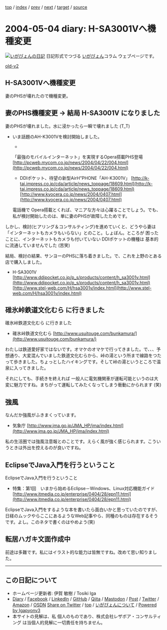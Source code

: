 [top](../index.html) 
 / [index](index.html) 
 / [prev](ig040502.html) 
 / [next](ig040505.html) 
 / [target](https://www.igapyon.jp/igapyon/diary/2004/ig040504.html) 
 / [source](https://github.com/igapyon/diary/blob/master/2004/ig040504.src.md) 

2004-05-04 diary: H-SA3001Vへ機種変更
=====================================================================================================
[![いがぴょんの日記](https://www.igapyon.jp/igapyon/diary/images/iga200306s.jpg "いがぴょん")](https://www.igapyon.jp/igapyon/diary/memo/memoigapyon.html) 日記形式でつづる [いがぴょん](https://www.igapyon.jp/igapyon/diary/memo/memoigapyon.html)コラム ウェブページです。

[old-v2](ig040504-orig.html)

## H-SA3001Vへ機種変更

妻のPHSが壊れたので機種変更。


## 妻のPHS機種変更 → 結局 H-SA3001V になりました

妻のPHSが壊れました。水に浸かったら一瞬で壊れました (T_T)

* いま話題のAH-K3001Vを検討開始しました。
  
  * 
  「最強のモバイルインターネット」を実現するOpera搭載PHS登場
    [http://pcweb.mycom.co.jp/news/2004/04/22/004.html](http://pcweb.mycom.co.jp/news/2004/04/22/004.html)
    
  * DDIポケット、待望の新型AirH”PHONE「AH-K3001V」 
    [http://k-tai.impress.co.jp/cda/article/news_toppage/18609.html](http://k-tai.impress.co.jp/cda/article/news_toppage/18609.html)
    [http://www.kyocera.co.jp/news/2004/0407.html](http://www.kyocera.co.jp/news/2004/0407.html)
  

  電話機で Opera搭載とくれば、マニアな方々は心躍ることでしょう。でも、私が検討開始したのは、単に妻のPHSが故障したためです。

しかし、検討(ヒアリング＆コンサルティング)を進めていくと、どうやら妻は「インターネットもカメラもいらない」とのこと。しょぼん。ところが 困ったことに、インターネットもカメラも付いていない DDIポケットの機種は 基本的に流通していませんでした (苦笑)

結局、検討の結果、サンヨーのPHSに落ち着きました。で、これを上野のとある店で購入しました。

* H-SA3001V
  [http://www.ddipocket.co.jp/p_s/products/content/h_sa3001v.html](http://www.ddipocket.co.jp/p_s/products/content/h_sa3001v.html)
  [http://www.stel-web.com/H/hsa3001v/index.html](http://www.stel-web.com/H/hsa3001v/index.html)

## 碓氷峠鉄道文化むら に行きました

碓氷峠鉄道文化むら に行きました

* 碓氷峠鉄道文化むら
  [http://www.usuitouge.com/bunkamura/](http://www.usuitouge.com/bunkamura/)

わたしは鉄道愛好家ではないです。オマケのオマケで行ってきました。で、、、予想通り、大変混んでいました鉄道文化むらから、峠の湯という所まで線路をつたって歩きました。ちょっとしたハイキングです。そして峠の湯というところで温泉に入ってきました。

それにしても、手続きを終えれば 一般人に電気機関車が運転可能というのは大変に魅力ですね。まちがって運転してみたくなってしまう衝動にかられます
(笑)

## 強風

なんだか強風がふきまくっています。

* 気象庁
  [http://www.jma.go.jp/JMA_HP/jma/index.html](http://www.jma.go.jp/JMA_HP/jma/index.html)

私の生活圏では強風注意報とのことです。えらく風が強く感じられます。こういうときは外出を控えるのが良いですね。

## EclipseでJava入門を行うということ

EclipseでJava入門を行うということ

* 特集：第1回　いまから始めるEclipse－Windows、Linux対応機能ガイド 
  [http://www.itmedia.co.jp/enterprise/0404/28/epn11.html](http://www.itmedia.co.jp/enterprise/0404/28/epn11.html)

EclipseでJava入門をするような本を書いたら面白いかと思っていたのですが、日経のムックやらここにあるようなWeb記事やら、同種のものは存在するそうです。よし。このネタで書くのはやめよう(笑)

## 転居ハガキ文面作成中

前途は多難です。私にはイラスト的な能力は皆無ですね。改めて思い知りました。


----------------------------------------------------------------------------------------------------

## この日記について

* ホームページ更新者: 伊賀 敏樹 / Tosiki Iga
* [Diary](https://www.igapyon.jp/igapyon/diary/) / [Facebook](https://www.facebook.com/igapyon) / [LinkedIn](https://www.linkedin.com/in/toshikiiga) / [GitHub](https://github.com/igapyon) / [Qiita](https://qiita.com/igapyon) / [Mastodon](https://social.vivaldi.net/@igapyon) / [Post](https://post.news/igapyon) / [Twitter](https://twitter.com/ToshikiIga) / [Amazon](https://www.amazon.co.jp/%E4%BC%8A%E8%B3%80-%E6%95%8F%E6%A8%B9/e/B004LTQWCQ) / [OSDN](https://ja.osdn.net/users/iga/)
[Share on Twitter](https://twitter.com/intent/tweet?hashtags=igapyon%2Cdiary%2C%E3%81%84%E3%81%8C%E3%81%B4%E3%82%87%E3%82%93&text=H-SA3001V%E3%81%B8%E6%A9%9F%E7%A8%AE%E5%A4%89%E6%9B%B4&url=https%3A%2F%2Fwww.igapyon.jp%2Figapyon%2Fdiary%2F2004%2Fig040504.html) / [top](../index.html) / [いがぴょんについて](https://www.igapyon.jp/igapyon/diary/memo/memoigapyon.html) / [Powered by Igapyonv3](https://github.com/igapyon/igapyonv3)
* 本サイトの見解は、私 個人のものであり、株式会社レザボア・コンサルティング は当個人的見解に一切責任を持ちません。 
